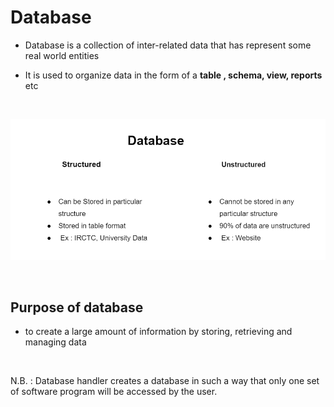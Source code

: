 # Database

- Database is a collection of inter-related data that has represent some real world entities

- It is used to organize data in the form of a **table , schema, view, reports** etc

&nbsp;

<img alt="Database" src="./assets/2.PNG">

&nbsp;

## Purpose of database

- to create a large amount of information by storing, retrieving and managing data

&nbsp;

N.B. : Database handler creates a database in such a way that only one set of software program will be accessed by the user.
